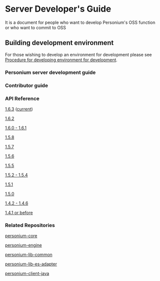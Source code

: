 # Server Developer's Guide  

It is a document for people who want to develop Personium's OSS function or who want to commit to OSS  

## Building development environment
For those wishing to develop an environment for development please see [Procedure for developing environment for development](./build_development_environment.md).

### Personium server development guide  

### Contributor guide  

### API Reference  
[1.6.3](../apiref/1.6.3/000_Rest_API_Reference.md) ([current](../apiref/current/000_Rest_API_Reference.md))

[1.6.2](../apiref/1.6.2/000_Rest_API_Reference.md)

[1.6.0 - 1.6.1](../apiref/1.6.0/000_Rest_API_Reference.md)

[1.5.8](../apiref/1.5.8/000_Rest_API_Reference.md)

[1.5.7](../apiref/1.5.7/000_Rest_API_Reference.md)

[1.5.6](../apiref/1.5.6/000_Rest_API_Reference.md)

[1.5.5](../apiref/1.5.5/000_Rest_API_Reference.md)

[1.5.2 - 1.5.4](../apiref/1.5.2/000_Rest_API_Reference.md)

[1.5.1](../apiref/1.5.1/000_Rest_API_Reference.md)

[1.5.0](../apiref/1.5.0/000_Rest_API_Reference.md)

[1.4.2 - 1.4.6](../apiref/1.4.6/000_Rest_API_Reference.md)

[1.4.1 or before](http://personium.io/docs/api/1.3.25/English/English.htm#docs/WelcometoPCSDocumentation.htm)

### Related Repositories
[personium-core](https://github.com/personium/personium-core)

[personium-engine](https://github.com/personium/personium-engine)

[personium-lib-common](https://github.com/personium/personium-lib-common)

[personium-lib-es-adapter](https://github.com/personium/personium-lib-es-adapter)

[personium-client-java](https://github.com/personium/personium-client-java)
